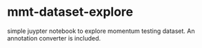 # mmt-dataset-explore
simple juypter notebook to explore momentum testing dataset.  An annotation converter is included.
